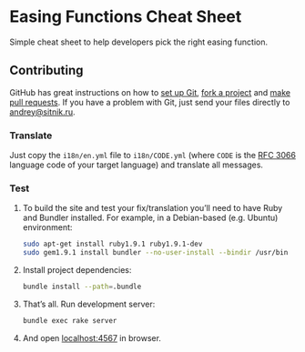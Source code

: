 # Easing Functions Cheat Sheet

Simple cheat sheet to help developers pick the right easing function.

## Contributing

GitHub has great instructions on how to [set up Git], [fork a project] and
[make pull requests]. If you have a problem with Git, just send your files
directly to <andrey@sitnik.ru>.

[RFC 3066]:            http://www.i18nguy.com/unicode/language-identifiers.html
[set up Git]:          http://help.github.com/set-up-git-redirect
[fork a project]:      http://help.github.com/fork-a-repo/
[make pull requests]:  http://help.github.com/send-pull-requests/

### Translate

Just copy the `i18n/en.yml` file to `i18n/CODE.yml` (where `CODE` is 
the [RFC 3066] language code of your target language) and translate all
messages.

### Test

1. To build the site and test your fix/translation you’ll need to have Ruby and
   Bundler installed. For example, in a Debian-based (e.g. Ubuntu) environment:

     ```sh
    sudo apt-get install ruby1.9.1 ruby1.9.1-dev
    sudo gem1.9.1 install bundler --no-user-install --bindir /usr/bin
     ```

2. Install project dependencies:

     ```sh
    bundle install --path=.bundle
     ```

3. That’s all. Run development server:

     ```sh
    bundle exec rake server
     ```

4. And open [localhost:4567] in browser.

[localhost:4567]: http://localhost:4567/
